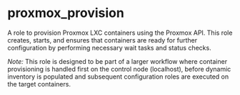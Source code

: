 # proxmox_provision

A role to provision Proxmox LXC containers using the Proxmox API. This role creates, starts, and ensures that containers are ready for further configuration by performing necessary wait tasks and status checks.

_Note:_ This role is designed to be part of a larger workflow where container provisioning is handled first on the control node (localhost), before dynamic inventory is populated and subsequent configuration roles are executed on the target containers.